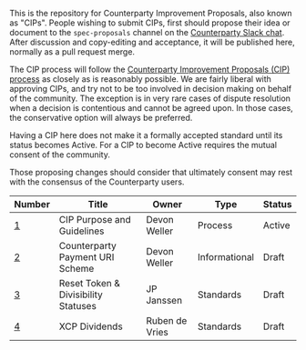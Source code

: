 This is the repository for Counterparty Improvement Proposals, also known as "CIPs". People wishing to submit CIPs, first should propose their idea or document to the `spec-proposals` channel on the [Counterparty Slack chat](http://slack.counterparty.io/). After discussion and copy-editing and acceptance, it will be published here, normally as a pull request merge. 

The CIP process will follow the [Counterparty Improvement Proposals (CIP) process](https://github.com/CounterpartyXCP/cips/blob/master/cip-0001.md) as closely as is reasonably possible. We are fairly liberal with approving CIPs, and try not to be too involved in decision making on behalf of the community. The exception is in very rare cases of dispute resolution when a decision is contentious and cannot be agreed upon. In those cases, the conservative option will always be preferred.

Having a CIP here does not make it a formally accepted standard until its status becomes Active. For a CIP to become Active requires the mutual consent of the community.

Those proposing changes should consider that ultimately consent may rest with the consensus of the Counterparty users.

Number           | Title                                  | Owner                                 | Type          | Status        |
-------------    | -------------------------------------- | ------------------------------------- | ------------- | ------------- |
[1](cip-0001.md) | CIP Purpose and Guidelines             | Devon Weller                          | Process       | Active        |
[2](cip-0002.md) | Counterparty Payment URI Scheme        | Devon Weller                          | Informational | Draft         |
[3](cip-0003.md) | Reset Token & Divisibility Statuses    | JP Janssen                            | Standards     | Draft         |
[4](cip-0004.md) | XCP Dividends                          | Ruben de Vries                        | Standards     | Draft         |
